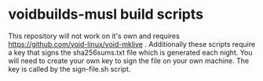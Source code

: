 # voidbuilds-musl build scripts

This repository will not work on it's own and requires https://github.com/void-linux/void-mklive .
Additionally these scripts require a key that signs the sha256sums.txt file which is generated each night. You will need to create your own key to sign the file on your own machine. The key is called by the sign-file.sh script. 
